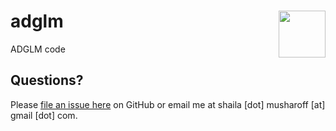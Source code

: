 # adglm <img src="https://user-images.githubusercontent.com/39191/46783520-735c4400-ccdf-11e8-8f97-31929024bef5.png" align="right" height=75/>

ADGLM code


## Questions?

Please [file an issue here](https://github.com/shailam/adglm/issues) on GitHub or email me at shaila [dot] musharoff [at] gmail [dot] com.
